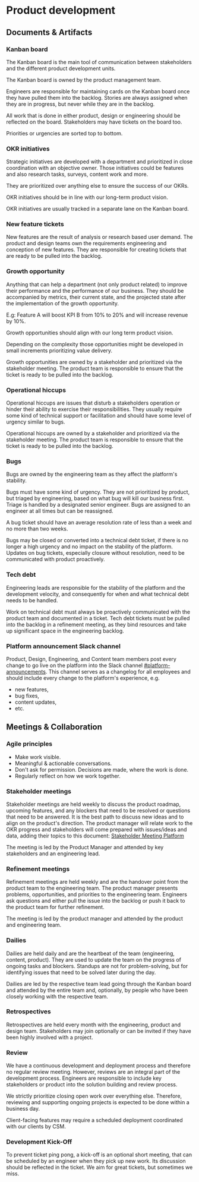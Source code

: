 # Product development

## Documents & Artifacts

### Kanban board

The Kanban board is the main tool of communication between stakeholders and the different product development units.

The Kanban board is owned by the product management team.

Engineers are responsible for maintaining cards on the Kanban board once they have pulled them into the backlog. Stories are always assigned when they are in progress, but never while they are in the backlog.

All work that is done in either product, design or engineering should be reflected on the board. Stakeholders may have tickets on the board too.

Priorities or urgencies are sorted top to bottom.

### OKR initiatives

Strategic initiatives are developed with a department and prioritized in close coordination with an objective owner. Those initiatives could be features and also research tasks, surveys, content work and more.

They are prioritized over anything else to ensure the success of our OKRs.

OKR initiatives should be in line with our long-term product vision.

OKR initiatives are usually tracked in a separate lane on the Kanban board.

### New feature tickets

New features are the result of analysis or research based user demand.
The product and design teams own the requirements engineering and conception of new features.
They are responsible for creating tickets that are ready to be pulled into the backlog.

### Growth opportunity

Anything that can help a department (not only product related) to improve their performance and the performance of our business.
They should be accompanied by metrics, their current state, and the projected state after the implementation of the growth opportunity.

E.g: Feature A will boost KPI B from 10% to 20% and will increase revenue by 10%.

Growth opportunities should align with our long term product vision.

Depending on the complexity those opportunities might be developed in small increments prioritizing value delivery.

Growth opportunities are owned by a stakeholder and prioritized via the stakeholder meeting.
The product team is responsible to ensure that the ticket is ready to be pulled into the backlog.

### Operational hiccups

Operational hiccups are issues that disturb a stakeholders operation or hinder their ability to exercise their responsibilities.
They usually require some kind of technical support or facilitation and should have some level of urgency similar to bugs.

Operational hiccups are owned by a stakeholder and prioritized via the stakeholder meeting.
The product team is responsible to ensure that the ticket is ready to be pulled into the backlog.

### Bugs

Bugs are owned by the engineering team as they affect the platform's stability.

Bugs must have some kind of urgency. They are not prioritized by product, but triaged by engineering, based on what bug will kill our business first. Triage is handled by a designated senior engineer. Bugs are assigned to an engineer at all times but can be reassigned.

A bug ticket should have an average resolution rate of less than a week and no more than two weeks.

Bugs may be closed or converted into a technical debt ticket, if there is no longer a high urgency and no impact on the stability of the platform.
Updates on bug tickets, especially closure without resolution, need to be communicated with product proactively.

### Tech debt

Engineering leads are responsible for the stability of the platform and the development velocity, and consequently for when and what technical debt needs to be handled.

Work on technical debt must always be proactively communicated with the product team and documented in a ticket. Tech debt tickets must be pulled into the backlog in a refinement meeting, as they bind resources and take up significant space in the engineering backlog.

### Platform announcement Slack channel

Product, Design, Engineering, and Content team members post every change to go live on the platform into the Slack channel [#platform-announcements](https://voiio.slack.com/archives/C02BXK6R16V).
This channel serves as a changelog for all employees and should include every change to the platform's experience, e.g.

* new features,
* bug fixes,
* content updates,
* etc.

## Meetings & Collaboration

### Agile principles

* Make work visible.
* Meaningful & actionable conversations.
* Don't ask for permission. Decisions are made, where the work is done.
* Regularly reflect on how we work together.

### Stakeholder meetings

Stakeholder meetings are held weekly to discuss the product roadmap, upcoming features, and any blockers that need to be resolved or questions that need to be answered. It is the best path to discuss new ideas and to align on the product's direction. The product manager will relate work to the OKR progress and stakeholders will come prepared with issues/ideas and data, adding their topics to this document: [Stakeholder Meeting Platform](https://docs.google.com/document/d/1uhX68whx9T56unUlEUdyjUdq_dOJpHwO7Ycv892hqA8/edit)

The meeting is led by the Product Manager and attended by key stakeholders and an engineering lead.

### Refinement meetings

Refinement meetings are held weekly and are the handover point from the product team to the engineering team. The product manager presents problems, opportunities, and priorities to the engineering team. Engineers ask questions and either pull the issue into the backlog or push it back to the product team for further refinement.

The meeting is led by the product manager and attended by the product and engineering team.

### Dailies

Dailies are held daily and are the heartbeat of the team (engineering, content, product). They are used to update the team on the progress of ongoing tasks and blockers. Standups are not for problem-solving, but for identifying issues that need to be solved later during the day.

Dailies are led by the respective team lead going through the Kanban board and attended by the entire team and, optionally, by people who have been closely working with the respective team.

### Retrospectives

Retrospectives are held every month with the engineering, product and design team. Stakeholders may join optionally or can be invited if they have been highly involved with a project.

### Review

We have a continuous development and deployment process and therefore no regular review meeting. However, reviews are an integral part of the development process. Engineers are responsible to include key stakeholders or product into the solution building and review process.

We strictly prioritize closing open work over everything else.
Therefore, reviewing and supporting ongoing projects is expected to be done within a business day.

Client-facing features may require a scheduled deployment coordinated with our clients by CSM.


### Development Kick-Off

To prevent ticket ping pong, a kick-off is an optional short meeting, that can be scheduled by an engineer when they pick up new work. Its discussion should be reflected in the ticket. We aim for great tickets, but sometimes we miss.
